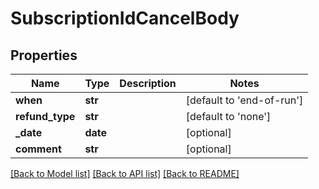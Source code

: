 # SubscriptionIdCancelBody

## Properties
Name | Type | Description | Notes
------------ | ------------- | ------------- | -------------
**when** | **str** |  | [default to 'end-of-run']
**refund_type** | **str** |  | [default to 'none']
**_date** | **date** |  | [optional] 
**comment** | **str** |  | [optional] 

[[Back to Model list]](../README.md#documentation-for-models) [[Back to API list]](../README.md#documentation-for-api-endpoints) [[Back to README]](../README.md)

